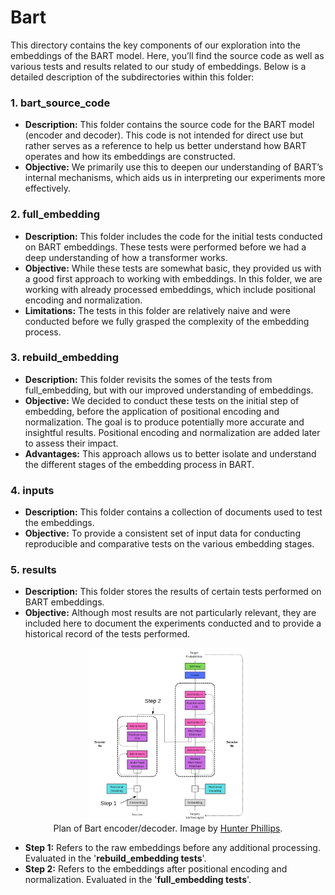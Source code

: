 # Bart

This directory contains the key components of our exploration into the embeddings of the BART model. Here, you’ll find the source code as well as various tests and results related to our study of embeddings. Below is a detailed description of the subdirectories within this folder:

### 1. bart_source_code

+ **Description:** This folder contains the source code for the BART model (encoder and decoder). This code is not intended for direct use but rather serves as a reference to help us better understand how BART operates and how its embeddings are constructed.
+ **Objective:** We primarily use this to deepen our understanding of BART’s internal mechanisms, which aids us in interpreting our experiments more effectively.

### 2. full_embedding

+ **Description:** This folder includes the code for the initial tests conducted on BART embeddings. These tests were performed before we had a deep understanding of how a transformer works.
+ **Objective:** While these tests are somewhat basic, they provided us with a good first approach to working with embeddings. In this folder, we are working with already processed embeddings, which include positional encoding and normalization.
+ **Limitations:** The tests in this folder are relatively naive and were conducted before we fully grasped the complexity of the embedding process.

### 3. rebuild_embedding

+ **Description:** This folder revisits the somes of the tests from full_embedding, but with our improved understanding of embeddings.
+ **Objective:** We decided to conduct these tests on the initial step of embedding, before the application of positional encoding and normalization. The goal is to produce potentially more accurate and insightful results. Positional encoding and normalization are added later to assess their impact.
+ **Advantages:** This approach allows us to better isolate and understand the different stages of the embedding process in BART.

### 4. inputs

+ **Description:** This folder contains a collection of documents used to test the embeddings.
+ **Objective:** To provide a consistent set of input data for conducting reproducible and comparative tests on the various embedding stages.

### 5. results

+ **Description:** This folder stores the results of certain tests performed on BART embeddings.
+ **Objective:** Although most results are not particularly relevant, they are included here to document the experiments conducted and to provide a historical record of the tests performed.

<p align="center">
  <img src="../Images/Encoder_plan.png" alt="Encoder_plan" style="width: 50%;"/>
  <br>
  <span style="display: block; text-align: center;">
    Plan of Bart encoder/decoder. Image by <a href="https://medium.com/@hunter-j-phillips/overview-the-implemented-transformer-eafd87fe9589" target="_blank">Hunter Phillips</a>.
  </span>

</p>

+ **Step 1:** Refers to the raw embeddings before any additional processing. Evaluated in the '**rebuild_embedding tests**'.
+ **Step 2:** Refers to the embeddings after positional encoding and normalization. Evaluated in the '**full_embedding tests**'.
